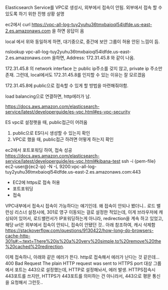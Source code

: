 Elasticsearch Service를 VPC로 생성시, 외부에서 접속이 안됨.
외부에서 접속 할 수 있도록 하기 위한 진행 상황 설명

ec2에서 curl https://vpc-all-log-tuy2yuhu36tmxbaioql54ldfde.us-east-2.es.amazonaws.com 을 하면 응답이 옴

local 에서 위와 동일하게 하면, 대기중으로, 중간에 보안 그룹이 허용 안된 느낌이 듬.


nslookup vpc-all-log-tuy2yuhu36tmxbaioql54ldfde.us-east-2.es.amazonaws.com 을하면,
Address: 172.31.45.8 와 같이 나옴.

172.31.45.8 의 network interface 는 public ip주소를 갖지 않고, private ip 주소만 존재. 그런데, local에서도 172.31.45.8를 인지할 수 있는 이유는 잘 모르겠음

172.31.45.8에 public으로 접속할 수 있게 할 방법을 마련해줘야함.

load balancing으로 연결하면, http에러가 남.


https://docs.aws.amazon.com/elasticsearch-service/latest/developerguide/es-vpc.html#es-vpc-security

ES vpc로 설정햇을 때, public접근이 어려움
1. public으로 ES다시 생성할 수 있는지 확인
2. VPC로 했을 때, public접근 하려면 어떻게 하는지 확인


ec2에서 포트포워딩 하여, 접속 성공
https://docs.aws.amazon.com/elasticsearch-service/latest/developerguide/es-vpc.html#kibana-test
ssh -i {pem-file} ec2-user@{ec2-ip} -N -L 9200:vpc-all-log-tuy2yuhu36tmxbaioql54ldfde.us-east-2.es.amazonaws.com:443
- EC2에 https로 접속 허용
- 포트포워딩
- 접속

VPC내부에서 접속시 접속이 가능하다는 얘기인데.
왜 접속이 안되나 봤더니.. 로드 밸런싱 리스너 설정시에, 301로 영구 이동되는 걸로 설정한 적있는데, 이게 브라우저에 캐싱되어 있어서, 로드밸런서가 IP포워딩하는게 아니라, redirection을 계속 하고 있었고, 해당 url은 외부에서 접속이 안되니, 접속이 안됐던 것.. 아래 참조하여, 캐시 삭제함
https://stackoverflow.com/questions/9130422/how-long-do-browsers-cache-http-301s#:~:text=There%20is%20a%20very%20simple,to%20remove%20the%20cached%20redirection.

이제 접속하니, 아래와 같은 에러가 뜬다. http로 접속해서 에러가 난다는 것 같은데...
400 Bad Request
The plain HTTP request was sent to HTTPS port
대상 그룹에서 포트는 443으로 설정했는데, HTTP로 설정해놔서, 에러 발생. HTTPS접속시 443포트를 쓰지만, HTTPS가 443포트를 의미하는 건 아니라서, 443으로 평문 통신을 요청해서 그런듯..

